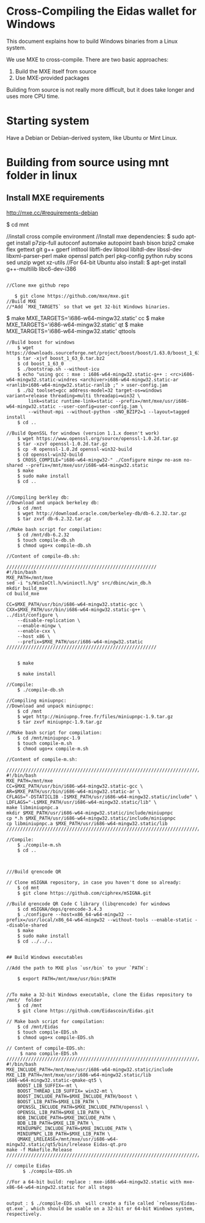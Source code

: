 # Cross-Compiling the Eidas wallet for Windows 

This document explains how to build Windows binaries from a Linux
system.

We use MXE to cross-compile. There are two basic approaches:

1. Build the MXE itself from source
2. Use MXE-provided packages

Building from source is not really more difficult, but it does take
longer and uses more CPU time.

# Starting system

Have a Debian or Debian-derived system, like Ubuntu or Mint Linux.

# Building from source using mnt folder in linux

## Install MXE requirements

http://mxe.cc/#requirements-debian


   $ cd mnt


//install cross compile environment
//Install mxe dependencies:
   $ sudo apt-get install p7zip-full autoconf automake autopoint bash bison bzip2 cmake flex gettext git g++ gperf intltool libffi-dev libtool libltdl-dev libssl-dev libxml-parser-perl make openssl patch perl pkg-config python ruby scons sed unzip wget xz-utils
//For 64-bit Ubuntu also install:
   $ apt-get install g++-multilib libc6-dev-i386
```

//Clone mxe github repo

   $ git clone https://github.com/mxe/mxe.git
//Build MXE
//*Add `MXE_TARGETS` so that we get 32-bit Windows binaries.

```
$ make MXE_TARGETS='i686-w64-mingw32.static' cc
$ make MXE_TARGETS='i686-w64-mingw32.static' qt
$ make MXE_TARGETS='i686-w64-mingw32.static' qttools
```
//Build boost for windows
    $ wget https://downloads.sourceforge.net/project/boost/boost/1.63.0/boost_1_63_0.tar.bz2
    $ tar -xjvf boost_1_63_0.tar.bz2
    $ cd boost_1_63_0
    $ ./bootstrap.sh --without-icu
    $ echo "using gcc : mxe : i686-w64-mingw32.static-g++ : <rc>i686-w64-mingw32.static-windres <archiver>i686-w64-mingw32.static-ar <ranlib>i686-w64-mingw32.static-ranlib ;" > user-config.jam
    $ ./b2 toolset=gcc address-model=32 target-os=windows variant=release threading=multi threadapi=win32 \
        link=static runtime-link=static --prefix=/mnt/mxe/usr/i686-w64-mingw32.static --user-config=user-config.jam \
        --without-mpi --without-python -sNO_BZIP2=1 --layout=tagged install
    $ cd ..

//Build OpenSSL for windows (version 1.1.x doesn't work)
    $ wget https://www.openssl.org/source/openssl-1.0.2d.tar.gz
    $ tar -xzvf openssl-1.0.2d.tar.gz
    $ cp -R openssl-1.0.2d openssl-win32-build
    $ cd openssl-win32-build
    $ CROSS_COMPILE="i686-w64-mingw32-" ./Configure mingw no-asm no-shared --prefix=/mnt/mxe/usr/i686-w64-mingw32.static
    $ make
    $ sudo make install
    $ cd ..
    
    
//Compiling berkley db:
//Download and unpack berkeley db:
    $ cd /mnt
    $ wget http://download.oracle.com/berkeley-db/db-6.2.32.tar.gz
    $ tar zxvf db-6.2.32.tar.gz

//Make bash script for compilation:
    $ cd /mnt/db-6.2.32
    $ touch compile-db.sh
    $ chmod ugo+x compile-db.sh

//Content of compile-db.sh:

///////////////////////////////////////////////////////
#!/bin/bash
MXE_PATH=/mnt/mxe
sed -i "s/WinIoCtl.h/winioctl.h/g" src/dbinc/win_db.h
mkdir build_mxe
cd build_mxe

CC=$MXE_PATH/usr/bin/i686-w64-mingw32.static-gcc \
CXX=$MXE_PATH/usr/bin/i686-w64-mingw32.static-g++ \
../dist/configure \
	--disable-replication \
	--enable-mingw \
	--enable-cxx \
	--host x86 \
	--prefix=$MXE_PATH/usr/i686-w64-mingw32.static
///////////////////////////////////////////////////////


    $ make

    $ make install

//Compile:
    $ ./compile-db.sh

//Compiling miniupnpc:
//Download and unpack miniupnpc:
    $ cd /mnt
    $ wget http://miniupnp.free.fr/files/miniupnpc-1.9.tar.gz
    $ tar zxvf miniupnpc-1.9.tar.gz

//Make bash script for compilation:
    $ cd /mnt/miniupnpc-1.9
    $ touch compile-m.sh
    $ chmod ugo+x compile-m.sh

//Content of compile-m.sh:

///////////////////////////////////////////////////////////////////////////
#!/bin/bash
MXE_PATH=/mnt/mxe
CC=$MXE_PATH/usr/bin/i686-w64-mingw32.static-gcc \
AR=$MXE_PATH/usr/bin/i686-w64-mingw32.static-ar \
CFLAGS="-DSTATICLIB -I$MXE_PATH/usr/i686-w64-mingw32.static/include" \
LDFLAGS="-L$MXE_PATH/usr/i686-w64-mingw32.static/lib" \
make libminiupnpc.a
mkdir $MXE_PATH/usr/i686-w64-mingw32.static/include/miniupnpc
cp *.h $MXE_PATH/usr/i686-w64-mingw32.static/include/miniupnpc
cp libminiupnpc.a $MXE_PATH/usr/i686-w64-mingw32.static/lib
////////////////////////////////////////////////////////////////////////////

//Compile:
    $ ./compile-m.sh
    $ cd ..



///Build qrencode QR

// Clone mSIGNA repository, in case you haven't done so already:
    $ cd mnt
    $ git clone https://github.com/ciphrex/mSIGNA.git

//Build qrencode QR Code C library (libqrencode) for windows
    $ cd mSIGNA/deps/qrencode-3.4.3
    $ ./configure --host=x86_64-w64-mingw32 --prefix=/usr/local/x86_64-w64-mingw32 --without-tools --enable-static --disable-shared
    $ make
    $ sudo make install
    $ cd ../../..
    
    
## Build Windows executables

//Add the path to MXE plus `usr/bin` to your `PATH`:

    $ export PATH=/mnt/mxe/usr/bin:$PATH


//To make a 32-bit Windows executable, clone the Eidas repository to /mnt/  folder 
    $ cd /mnt
    $ git clone https://github.com/Eidascoin/Eidas.git

// Make bash script for compilation:
    $ cd /mnt/Eidas
    $ touch compile-EDS.sh
    $ chmod ugo+x compile-EDS.sh

// Content of compile-EDS.sh:
     $ nano compile-EDS.sh
//////////////////////////////////////////////////////////////////////////////////////////////
#!/bin/bash
MXE_INCLUDE_PATH=/mnt/mxe/usr/i686-w64-mingw32.static/include
MXE_LIB_PATH=/mnt/mxe/usr/i686-w64-mingw32.static/lib
i686-w64-mingw32.static-qmake-qt5 \
	BOOST_LIB_SUFFIX=-mt \
	BOOST_THREAD_LIB_SUFFIX=_win32-mt \
	BOOST_INCLUDE_PATH=$MXE_INCLUDE_PATH/boost \
	BOOST_LIB_PATH=$MXE_LIB_PATH \
	OPENSSL_INCLUDE_PATH=$MXE_INCLUDE_PATH/openssl \
	OPENSSL_LIB_PATH=$MXE_LIB_PATH \
	BDB_INCLUDE_PATH=$MXE_INCLUDE_PATH \
	BDB_LIB_PATH=$MXE_LIB_PATH \
	MINIUPNPC_INCLUDE_PATH=$MXE_INCLUDE_PATH \
	MINIUPNPC_LIB_PATH=$MXE_LIB_PATH \
	QMAKE_LRELEASE=/mnt/mxe/usr/i686-w64-mingw32.static/qt5/bin/lrelease Eidas-qt.pro
make -f Makefile.Release
////////////////////////////////////////////////////////////////////////////////////////////////

// compile Eidas
      $ ./compile-EDS.sh
      
//For a 64-bit build: replace : mxe-i686-w64-mingw32.static with mxe-x86-64-w64-mingw32.static for all steps


output : $ ./compile-EDS.sh  will create a file called `release/Eidas-qt.exe`, which should be usable on a 32-bit or 64-bit Windows system, respectively.
